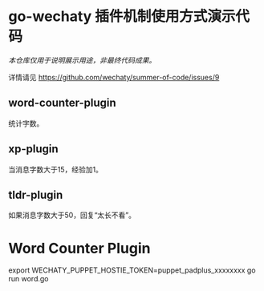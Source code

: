 # go-wechaty 插件机制使用方式演示代码

*本仓库仅用于说明展示用途，非最终代码成果。*

详情请见 https://github.com/wechaty/summer-of-code/issues/9

## word-counter-plugin

统计字数。

## xp-plugin

当消息字数大于15，经验加1。

## tldr-plugin

如果消息字数大于50，回复“太长不看”。

# Word Counter Plugin

export WECHATY_PUPPET_HOSTIE_TOKEN=puppet_padplus_xxxxxxxx
go run word.go

